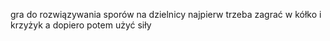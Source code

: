 gra do rozwiązywania sporów na dzielnicy najpierw trzeba zagrać w kółko i krzyżyk a dopiero potem użyć siły
